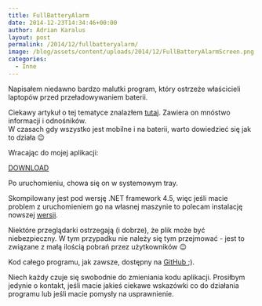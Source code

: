 ```yaml
---
title: FullBatteryAlarm
date: 2014-12-23T14:34:46+00:00
author: Adrian Karalus
layout: post
permalink: /2014/12/fullbatteryalarm/
image: /blog/assets/content/uploads/2014/12/FullBatteryAlarmScreen.png
categories:
  - Inne
---
```

Napisałem niedawno bardzo malutki program, który ostrzeże właścicieli laptopów przed przeładowywaniem baterii.

Ciekawy artykuł o tej tematyce znalazłem [tutaj](http://batteryuniversity.com/learn/article/how_to_prolong_lithium_based_batteries). Zawiera on mnóstwo informacji i odnośników.  
W czasach gdy wszystko jest mobilne i na baterii, warto dowiedzieć się jak to działa 😉

Wracając do mojej aplikacji:

[DOWNLOAD](/blog/assets/content/uploads/2014/12/FullBatteryAlarm.zip)

Po uruchomieniu, chowa się on w systemowym tray.

Skompilowany jest pod wersję .NET framework 4.5, więc jeśli macie problem z uruchomieniem go na własnej maszynie to polecam instalację nowszej [wersji](http://www.microsoft.com/pl-pl/download/details.aspx?id=30653).

Niektóre przeglądarki ostrzegają (i dobrze), że plik może być niebezpieczny. W tym przypadku nie należy się tym przejmować - jest to związane z małą ilością pobrań przez użytkowników 😉

Kod całego programu, jak zawsze, dostępny na [GitHub ](https://github.com/AdrianRamzes/FullBatteryAlarm);).

Niech każdy czuje się swobodnie do zmieniania kodu aplikacji. Prosiłbym jedynie o kontakt, jeśli macie jakieś ciekawe wskazówki co do działania programu lub jeśli macie pomysły na usprawnienie.